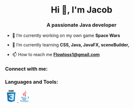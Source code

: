<h1 align="center">Hi 👋, I'm Jacob</h1>
<h3 align="center">A passionate Java developer</h3>

- 🔭 I’m currently working on my own game **Space Wars**

- 🌱 I’m currently learning **CSS, Java, JavaFX, sceneBuilder,**

- 📫 How to reach me **Flowloss1@gmail.com**

<h3 align="left">Connect with me:</h3>
<p align="left">
</p>

<h3 align="left">Languages and Tools:</h3>
<p align="left"> <a href="https://www.w3schools.com/css/" target="_blank" rel="noreferrer"> <img src="https://raw.githubusercontent.com/devicons/devicon/master/icons/css3/css3-original-wordmark.svg" alt="css3" width="40" height="40"/> </a> <a href="https://www.java.com" target="_blank" rel="noreferrer"> <img src="https://raw.githubusercontent.com/devicons/devicon/master/icons/java/java-original.svg" alt="java" width="40" height="40"/> </a> </p>
